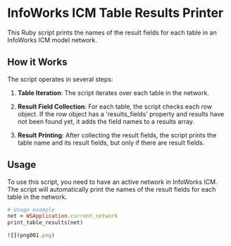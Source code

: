 # InfoWorks ICM Table Results Printer

This Ruby script prints the names of the result fields for each table in an InfoWorks ICM model network.

## How it Works

The script operates in several steps:

1. **Table Iteration**: The script iterates over each table in the network.

2. **Result Field Collection**: For each table, the script checks each row object. If the row object has a 'results_fields' property and results have not been found yet, it adds the field names to a results array.

3. **Result Printing**: After collecting the result fields, the script prints the table name and its result fields, but only if there are result fields.

## Usage

To use this script, you need to have an active network in InfoWorks ICM. The script will automatically print the names of the result fields for each table in the network.

```ruby
# Usage example
net = WSApplication.current_network
print_table_results(net)

![](png001.png)